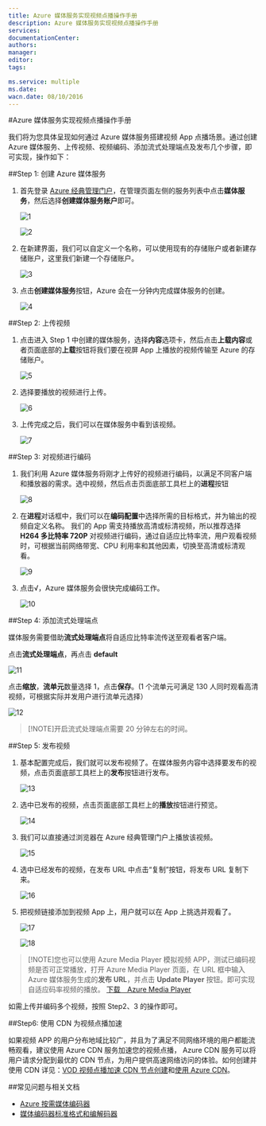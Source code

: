 ```yaml
---
title: Azure 媒体服务实现视频点播操作手册
description: Azure 媒体服务实现视频点播操作手册
services: 
documentationCenter: 
authors: 
manager: 
editor: 
tags: 

ms.service: multiple
ms.date: 
wacn.date: 08/10/2016
---
```


#Azure 媒体服务实现视频点播操作手册

我们将为您具体呈现如何通过 Azure 媒体服务搭建视频 App 点播场景。通过创建 Azure 媒体服务、上传视频、视频编码、添加流式处理端点及发布几个步骤，即可实现，操作如下：

##Step 1: 创建 Azure 媒体服务

1. 首先登录 [Azure 经典管理门户](https://manage.windowsazure.cn/)，在管理页面左侧的服务列表中点击**媒体服务**，然后选择**创建媒体服务账户**即可。

    ![1](./media/azure-media-services-on-demand-streaming/1.png)

    ![2](./media/azure-media-services-on-demand-streaming/2.png)

2. 在新建界面，我们可以自定义一个名称，可以使用现有的存储账户或者新建存储账户，这里我们新建一个存储账户。 

    ![3](./media/azure-media-services-on-demand-streaming/3.png)

3. 点击**创建媒体服务**按钮，Azure 会在一分钟内完成媒体服务的创建。

    ![4](./media/azure-media-services-on-demand-streaming/4.png)

##Step 2: 上传视频
1. 点击进入 Step 1 中创建的媒体服务，选择**内容**选项卡，然后点击**上载内容**或者页面底部的**上载**按钮将我们要在视屏 App 上播放的视频传输至 Azure 的存储账户。

    ![5](./media/azure-media-services-on-demand-streaming/5.png)

2. 选择要播放的视频进行上传。

    ![6](./media/azure-media-services-on-demand-streaming/6.png)

3. 上传完成之后，我们可以在媒体服务中看到该视频。

    ![7](./media/azure-media-services-on-demand-streaming/7.png)

##Step 3: 对视频进行编码

1. 我们利用 Azure 媒体服务将刚才上传好的视频进行编码，以满足不同客户端和播放器的需求。选中视频，然后点击页面底部工具栏上的**进程**按钮

    ![8](./media/azure-media-services-on-demand-streaming/8.png)

2. 在**进程**对话框中，我们可以在**编码配置**中选择所需的目标格式，并为输出的视频自定义名称。
我们的 App 需支持播放高清或标清视频，所以推荐选择 **H264 多比特率 720P** 对视频进行编码，通过自适应比特率流，用户观看视频时，可根据当前网络带宽、CPU 利用率和其他因素，切换至高清或标清观看。

    ![9](./media/azure-media-services-on-demand-streaming/9.png)

3. 点击√，Azure 媒体服务会很快完成编码工作。

    ![10](./media/azure-media-services-on-demand-streaming/10.png)

##Step 4: 添加流式处理端点

媒体服务需要借助**流式处理端点**将自适应比特率流传送至观看者客户端。  

点击**流式处理端点**，再点击 **default**

![11](./media/azure-media-services-on-demand-streaming/11.png)

点击**缩放**，**流单元**数量选择 1，点击**保存**。(1 个流单元可满足 130 人同时观看高清视频，可根据实际并发用户进行流单元选择）

![12](./media/azure-media-services-on-demand-streaming/12.png)

>[!NOTE]开启流式处理端点需要 20 分钟左右的时间。

##Step 5: 发布视频

1. 基本配置完成后，我们就可以发布视频了。在媒体服务内容中选择要发布的视频，点击页面底部工具栏上的**发布**按钮进行发布。

    ![13](./media/azure-media-services-on-demand-streaming/13.png)

2. 选中已发布的视频，点击页面底部工具栏上的**播放**按钮进行预览。

    ![14](./media/azure-media-services-on-demand-streaming/14.png)

3. 我们可以直接通过浏览器在 Azure 经典管理门户上播放该视频。

    ![15](./media/azure-media-services-on-demand-streaming/15.png)

4. 选中已经发布的视频，在发布 URL 中点击“复制”按钮，将发布 URL 复制下来。

    ![16](./media/azure-media-services-on-demand-streaming/16.png)

5. 把视频链接添加到视频 App 上，用户就可以在 App 上挑选并观看了。

    ![17](./media/azure-media-services-on-demand-streaming/17.png)

    ![18](./media/azure-media-services-on-demand-streaming/18.png)

>[!NOTE]您也可以使用 Azure Media Player 模拟视频 APP，测试已编码视频是否可正常播放，打开 Azure Media Player 页面，在 URL 框中输入 Azure 媒体服务生成的**发布 URL**，并点击 **Update Player** 按钮。即可实现自适应码率视频的播放。 [下载　Azure Media Player](http://ampdemo.azureedge.net/azuremediaplayer.html)

如需上传并编码多个视频，按照 Step2、3 的操作即可。

##Step6: 使用 CDN 为视频点播加速

如果视频 APP 的用户分布地域比较广，并且为了满足不同网络环境的用户都能流畅观看，建议使用 Azure CDN 服务加速您的视频点播， Azure CDN 服务可以将用户请求分配到最优的 CDN 节点，为用户提供高速网络访问的体验。如何创建并使用 CDN 详见：[VOD 视频点播加速 CDN 节点创建](./cdn/cdn-how-to-create-VOD-CDN-endpoint.md)和[使用 Azure CDN](./cdn/cdn-how-to-use.md)。

##常见问题与相关文档

- [Azure 按需媒体编码器](./media-services/media-services-encode-asset.md)
- [媒体编码器标准格式和编解码器](./media-services/media-services-media-encoder-standard-formats.md)
